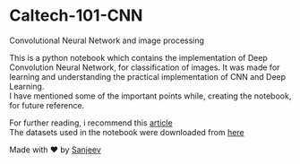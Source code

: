 # Caltech-101-CNN

Convolutional Neural Network and image processing

This is a python notebook which contains the implementation of Deep Convolution Neural Network, for classification of images. It was made for learning and understanding the practical implementation of CNN and Deep Learning.  
I have mentioned some of the important points while, creating the notebook, for future reference.

For further reading, i recommend this [article](https://towardsdatascience.com/convolutional-neural-networks-explained-how-to-successfully-classify-images-in-python-df829d4ba761)  
The datasets used in the notebook were downloaded from [here](https://data.caltech.edu/records/mzrjq-6wc02)

Made with ♥ by [Sanjeev](https://github.com/tobixoxo)
